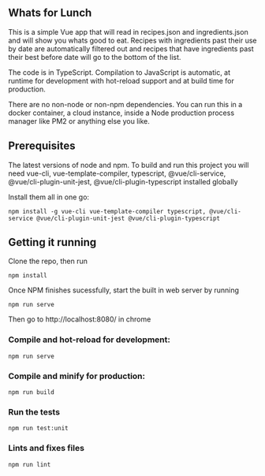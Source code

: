Whats for Lunch
---
This is a simple Vue app that will read in recipes.json and ingredients.json and will show you whats good to eat. Recipes with ingredients past their use by date are automatically filtered out and recipes that have ingredients past their best before date will go to the bottom of the list.

The code is in TypeScript. Compilation to JavaScript is automatic, at runtime for development with hot-reload support and at build time for production.

There are no non-node or non-npm dependencies. You can run this in a docker container, a cloud instance, inside a Node production process manager like PM2 or anything else you like.

Prerequisites
----
The latest versions of node and npm. To build and run this project you will need vue-cli, vue-template-compiler, typescript, @vue/cli-service, @vue/cli-plugin-unit-jest, @vue/cli-plugin-typescript installed globally

Install them all in one go:
```
npm install -g vue-cli vue-template-compiler typescript, @vue/cli-service @vue/cli-plugin-unit-jest @vue/cli-plugin-typescript
```

## Getting it running
Clone the repo, then run
```
npm install
```
Once NPM finishes sucessfully, start the built in web server by running
```
npm run serve
```
Then go to http://localhost:8080/ in chrome

### Compile and hot-reload for development:
```
npm run serve
```

### Compile and minify for production:
```
npm run build
```

### Run the tests
```
npm run test:unit
```

### Lints and fixes files
```
npm run lint
```